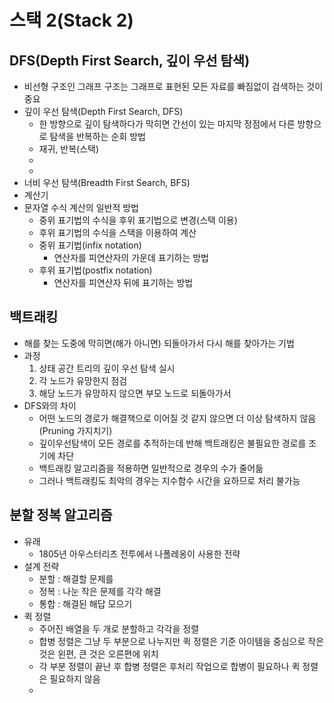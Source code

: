 # 스택 2(Stack 2)

## DFS(Depth First Search, 깊이 우선 탐색)

- 비선형 구조인 그래프 구조는 그래프로 표현된 모든 자료를 빠짐없이 검색하는 것이 중요
- 깊이 우선 탐색(Depth First Search, DFS)
  - 한 방향으로 깊이 탐색하다가 막히면 간선이 있는 마지막 정점에서 다른 방향으로 탐색을 반복하는 순회 방법
  - 재귀, 반복(스택)
  - 
  - 
- 너비 우선 탐색(Breadth First Search, BFS)
- 계산기
- 문자열 수식 계산의 일반적 방법
  - 중위 표기법의 수식을 후위 표기법으로 변경(스택 이용)
  - 후위 표기법의 수식을 스택을 이용하여 계산
  - 중위 표기법(infix notation)
    - 연산자를 피연산자의 가운데 표기하는 방법
  - 후위 표기법(postfix notation)
    - 연산자를 피연산자 뒤에 표기하는 방법

## 백트래킹

- 해를 찾는 도중에 막히면(해가 아니면) 되돌아가서 다시 해를 찾아가는 기법
- 과정
  1. 상태 공간 트리의 깊이 우선 탐색 실시
  2. 각 노드가 유망한지 점검
  3. 해당 노드가 유망하지 않으면 부모 노드로 되돌아가서
- DFS와의 차이
  - 어떤 노드의 경로가 해결책으로 이어질 것 같지 않으면 더 이상 탐색하지 않음(Pruning 가지치기)
  - 깊이우선탐색이 모든 경로를 추적하는데 반해 백트래킹은 불필요한 경로를 조기에 차단
  - 백트래킹 알고리즘을 적용하면 일반적으로 경우의 수가 줄어듦
  - 그러나 백트래킹도 최악의 경우는 지수함수 시간을 요하므로 처리 불가능



## 분할 정복 알고리즘

- 유래
  - 1805년 아우스터리츠 전투에서 나폴레옹이 사용한 전략
- 설계 전략
  - 분할 : 해결할 문제를
  - 정복 : 나눈 작은 문제를 각각 해결
  - 통합 : 해결된 해답 모으기
- 퀵 정렬
  - 주어진 배열을 두 개로 분할하고 각각을 정렬
  - 합병 정렬은 그냥 두 부분으로 나누지만 퀵 정렬은 기준 아이템을 중심으로 작은 것은 왼편, 큰 것은 오른편에 위치
  - 각 부분 정렬이 끝난 후 합병 정렬은 후처리 작업으로 합병이 필요하나 퀵 정렬은 필요하지 않음
  - 
